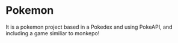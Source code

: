 # Pokemon
It is a pokemon project based in a Pokedex and using PokeAPI, and including a game similiar to monkepo!
